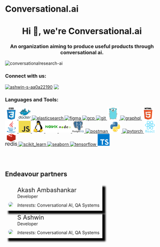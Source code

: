 # Conversational.ai
<h1 align="center">Hi 👋, we're Conversational.ai</h1>
<h3 align="center">An organization aiming to produce useful products through conversational ai.</h3>

<p align="left"> <img src="https://komarev.com/ghpvc/?username=conversationalresearch-ai&label=Profile%20views&color=0e75b6&style=flat" alt="conversationalresearch-ai" /> </p>

<h3 align="left">Connect with us:</h3>
<p align="left">
<a href="https://linkedin.com/in/ashwin-s-aa0a22190" target="blank"><img align="center" src="https://raw.githubusercontent.com/rahuldkjain/github-profile-readme-generator/master/src/images/icons/Social/linked-in-alt.svg" alt="ashwin-s-aa0a22190" height="30" width="40" /></a>
<a href="mailto:ashwins1211@gmail.com" target="blank"><img align="center" src="https://img.icons8.com/color/48/000000/gmail-new.png"/></a>
</p>


<h3 align="left">Languages and Tools:</h3>
<p align="left"> <a href="https://www.w3schools.com/css/" target="_blank" rel="noreferrer"> <img src="https://raw.githubusercontent.com/devicons/devicon/master/icons/css3/css3-original-wordmark.svg" alt="css3" width="40" height="40"/> </a> <a href="https://www.docker.com/" target="_blank" rel="noreferrer"> <img src="https://raw.githubusercontent.com/devicons/devicon/master/icons/docker/docker-original-wordmark.svg" alt="docker" width="40" height="40"/> </a> <a href="https://www.elastic.co" target="_blank" rel="noreferrer"> <img src="https://www.vectorlogo.zone/logos/elastic/elastic-icon.svg" alt="elasticsearch" width="40" height="40"/> </a><a href="https://www.figma.com/" target="_blank" rel="noreferrer"> <img src="https://www.vectorlogo.zone/logos/figma/figma-icon.svg" alt="figma" width="40" height="40"/> </a><a href="https://cloud.google.com" target="_blank" rel="noreferrer"> <img src="https://www.vectorlogo.zone/logos/google_cloud/google_cloud-icon.svg" alt="gcp" width="40" height="40"/> </a> <a href="https://git-scm.com/" target="_blank" rel="noreferrer"> <img src="https://www.vectorlogo.zone/logos/git-scm/git-scm-icon.svg" alt="git" width="40" height="40"/> </a> <a href="https://golang.org" target="_blank" rel="noreferrer"> <img src="https://raw.githubusercontent.com/devicons/devicon/master/icons/go/go-original.svg" alt="go" width="40" height="40"/> </a> <a href="https://graphql.org" target="_blank" rel="noreferrer"> <img src="https://www.vectorlogo.zone/logos/graphql/graphql-icon.svg" alt="graphql" width="40" height="40"/> </a> <a href="https://www.w3.org/html/" target="_blank" rel="noreferrer"> <img src="https://raw.githubusercontent.com/devicons/devicon/master/icons/html5/html5-original-wordmark.svg" alt="html5" width="40" height="40"/> </a> <a href="https://www.java.com" target="_blank" rel="noreferrer"> <img src="https://raw.githubusercontent.com/devicons/devicon/master/icons/java/java-original.svg" alt="java" width="40" height="40"/> </a> <a href="https://developer.mozilla.org/en-US/docs/Web/JavaScript" target="_blank" rel="noreferrer"> <img src="https://raw.githubusercontent.com/devicons/devicon/master/icons/javascript/javascript-original.svg" alt="javascript" width="40" height="40"/> </a> <a href="https://www.linux.org/" target="_blank" rel="noreferrer"> <img src="https://raw.githubusercontent.com/devicons/devicon/master/icons/linux/linux-original.svg" alt="linux" width="40" height="40"/> </a> <a href="https://www.nginx.com" target="_blank" rel="noreferrer"> <img src="https://raw.githubusercontent.com/devicons/devicon/master/icons/nginx/nginx-original.svg" alt="nginx" width="40" height="40"/> </a> <a href="https://nodejs.org" target="_blank" rel="noreferrer"> <img src="https://raw.githubusercontent.com/devicons/devicon/master/icons/nodejs/nodejs-original-wordmark.svg" alt="nodejs" width="40" height="40"/> </a><a href="https://www.postgresql.org" target="_blank" rel="noreferrer"> <img src="https://raw.githubusercontent.com/devicons/devicon/master/icons/postgresql/postgresql-original-wordmark.svg" alt="postgresql" width="40" height="40"/> </a> <a href="https://postman.com" target="_blank" rel="noreferrer"> <img src="https://www.vectorlogo.zone/logos/getpostman/getpostman-icon.svg" alt="postman" width="40" height="40"/> </a> <a href="https://www.python.org" target="_blank" rel="noreferrer"> <img src="https://raw.githubusercontent.com/devicons/devicon/master/icons/python/python-original.svg" alt="python" width="40" height="40"/> </a> <a href="https://pytorch.org/" target="_blank" rel="noreferrer"> <img src="https://www.vectorlogo.zone/logos/pytorch/pytorch-icon.svg" alt="pytorch" width="40" height="40"/> </a> <a href="https://reactjs.org/" target="_blank" rel="noreferrer"> <img src="https://raw.githubusercontent.com/devicons/devicon/master/icons/react/react-original-wordmark.svg" alt="react" width="40" height="40"/> </a> <a href="https://redis.io" target="_blank" rel="noreferrer"> <img src="https://raw.githubusercontent.com/devicons/devicon/master/icons/redis/redis-original-wordmark.svg" alt="redis" width="40" height="40"/> </a> <a href="https://scikit-learn.org/" target="_blank" rel="noreferrer"> <img src="https://upload.wikimedia.org/wikipedia/commons/0/05/Scikit_learn_logo_small.svg" alt="scikit_learn" width="40" height="40"/> </a> <a href="https://seaborn.pydata.org/" target="_blank" rel="noreferrer"> <img src="https://seaborn.pydata.org/_images/logo-mark-lightbg.svg" alt="seaborn" width="40" height="40"/> </a> <a href="https://www.tensorflow.org" target="_blank" rel="noreferrer"> <img src="https://www.vectorlogo.zone/logos/tensorflow/tensorflow-icon.svg" alt="tensorflow" width="40" height="40"/> </a> <a href="https://www.typescriptlang.org/" target="_blank" rel="noreferrer"> <img src="https://raw.githubusercontent.com/devicons/devicon/master/icons/typescript/typescript-original.svg" alt="typescript" width="40" height="40"/> </a> </p>  


<br>
<br>


## Endeavour partners
<div style="display: flex; justify-content: space-between;flex-wrap:wrap">
    <a href="https://github.com/akashamba">
        <div style="padding:10px;box-shadow: 10px 10px 5px black;display:inline-block;">
            <div style="display:inline-block;">
                <img style="border-radius:50%;width:70px;" src="https://avatars.githubusercontent.com/u/53367477?v=4">
            </div>
            <div style="display:inline-block;margin-left:10px;">
                <p id="name" style="font-size:20px;font-style:bold;margin:0;">Akash Ambashankar</p>
                <p id="title" style="margin:0;">Developer</p>
                <p id="interests" style="margin:0;margin-top:12px"><span style="font-style:italic;">Interests:</span> Conversational AI, QA Systems</p>
            </div>
        </div>
    </a>
    <a href="https://github.com/iamunr4v31">
        <div style="padding:10px;box-shadow: 10px 10px 5px black;display:inline-block;">
            <div style="display:inline-block;">
                <img style="border-radius:50%;width:70px;" src="https://avatars.githubusercontent.com/u/47474911?v=4">
            </div>
            <div style="display:inline-block;margin-left:10px;">
                <p id="name" style="font-size:20px;font-style:bold;margin:0;">S Ashwin</p>
                <p id="title" style="margin:0;">Developer</p>
                <p id="interests" style="margin:0;margin-top:12px"><span style="font-style:italic;">Interests:</span> Conversational AI, QA Systems</p>
            </div>
        </div>
    </a>
<div>